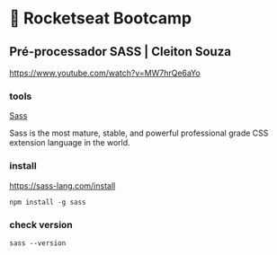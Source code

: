 # :rocket: Rocketseat Bootcamp

## Pré-processador SASS | Cleiton Souza

https://www.youtube.com/watch?v=MW7hrQe6aYo

### tools

[Sass](https://git-scm.com/)  

Sass is the most mature, stable, and powerful professional grade CSS extension language in the world.  

### install

https://sass-lang.com/install

```
npm install -g sass
```

### check version

```
sass --version
```